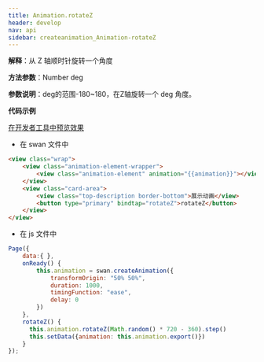 ```yaml
---
title: Animation.rotateZ
header: develop
nav: api
sidebar: createanimation_Animation-rotateZ
---
```

 
 
**解释**：从 Z 轴顺时针旋转一个角度

**方法参数**：Number deg

**参数说明**：deg的范围-180~180，在Z轴旋转一个 deg 角度。

**代码示例**

<a href="swanide://fragment/bbb65118596a39f340f44947d884dbf01574214781024" title="在开发者工具中预览效果" target="_self">在开发者工具中预览效果</a>

* 在 swan 文件中

```html
<view class="wrap">
    <view class="animation-element-wrapper">
        <view class="animation-element" animation="{{animation}}"></view>
    </view>
    <view class="card-area">
        <view class="top-description border-bottom">展示动画</view>
        <button type="primary" bindtap="rotateZ">rotateZ</button>
    </view>
</view>
```
* 在 js 文件中

```js
Page({
    data:{ },
    onReady() {
        this.animation = swan.createAnimation({
            transformOrigin: "50% 50%",
            duration: 1000,
            timingFunction: "ease",
            delay: 0
        })
    },
    rotateZ() {
      this.animation.rotateZ(Math.random() * 720 - 360).step()
      this.setData({animation: this.animation.export()})
    }
});
```



